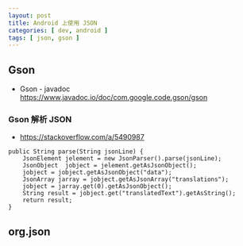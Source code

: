 ```yaml
---
layout: post
title: Android 上使用 JSON
categories: [ dev, android ]
tags: [ json, gson ]
---
```


## Gson

* Gson - javadoc <https://www.javadoc.io/doc/com.google.code.gson/gson>

### Gson 解析 JSON

* <https://stackoverflow.com/a/5490987>

~~~
public String parse(String jsonLine) {
    JsonElement jelement = new JsonParser().parse(jsonLine);
    JsonObject  jobject = jelement.getAsJsonObject();
    jobject = jobject.getAsJsonObject("data");
    JsonArray jarray = jobject.getAsJsonArray("translations");
    jobject = jarray.get(0).getAsJsonObject();
    String result = jobject.get("translatedText").getAsString();
    return result;
}
~~~


## org.json

























































































